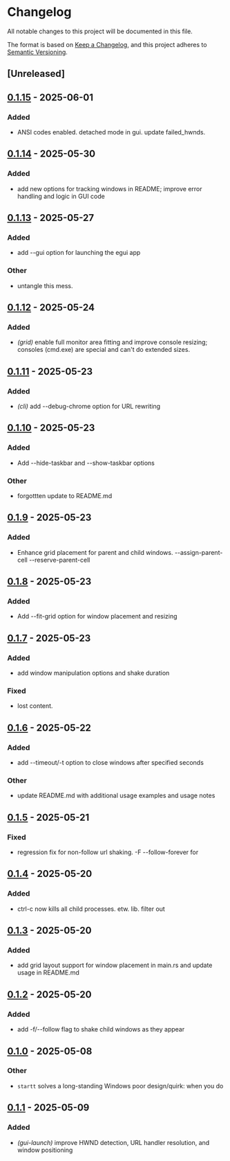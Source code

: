 # Changelog

All notable changes to this project will be documented in this file.

The format is based on [Keep a Changelog](https://keepachangelog.com/en/1.0.0/),
and this project adheres to [Semantic Versioning](https://semver.org/spec/v2.0.0.html).

## [Unreleased]

## [0.1.15](https://github.com/davehorner/startt/compare/v0.1.14...v0.1.15) - 2025-06-01

### Added

- ANSI codes enabled. detached mode in gui. update failed_hwnds.

## [0.1.14](https://github.com/davehorner/startt/compare/v0.1.13...v0.1.14) - 2025-05-30

### Added

- add new options for tracking windows in README; improve error handling and logic in GUI code

## [0.1.13](https://github.com/davehorner/startt/compare/v0.1.12...v0.1.13) - 2025-05-27

### Added

- add --gui option for launching the egui app

### Other

- untangle this mess.

## [0.1.12](https://github.com/davehorner/startt/compare/v0.1.11...v0.1.12) - 2025-05-24

### Added

- *(grid)* enable full monitor area fitting and improve console resizing; consoles (cmd.exe) are special and can't do extended sizes.

## [0.1.11](https://github.com/davehorner/startt/compare/v0.1.10...v0.1.11) - 2025-05-23

### Added

- *(cli)* add --debug-chrome option for URL rewriting

## [0.1.10](https://github.com/davehorner/startt/compare/v0.1.9...v0.1.10) - 2025-05-23

### Added

- Add --hide-taskbar and --show-taskbar options

### Other

- forgottten update to README.md

## [0.1.9](https://github.com/davehorner/startt/compare/v0.1.8...v0.1.9) - 2025-05-23

### Added

- Enhance grid placement for parent and child windows. --assign-parent-cell --reserve-parent-cell

## [0.1.8](https://github.com/davehorner/startt/compare/v0.1.7...v0.1.8) - 2025-05-23

### Added

- Add --fit-grid option for window placement and resizing

## [0.1.7](https://github.com/davehorner/startt/compare/v0.1.6...v0.1.7) - 2025-05-23

### Added

- add window manipulation options and shake duration

### Fixed

- lost content.

## [0.1.6](https://github.com/davehorner/startt/compare/v0.1.5...v0.1.6) - 2025-05-22

### Added

- add --timeout/-t option to close windows after specified seconds

### Other

- update README.md with additional usage examples and usage notes

## [0.1.5](https://github.com/davehorner/startt/compare/v0.1.4...v0.1.5) - 2025-05-21

### Fixed

- regression fix for non-follow url shaking.  -F --follow-forever for

## [0.1.4](https://github.com/davehorner/startt/compare/v0.1.3...v0.1.4) - 2025-05-20

### Added

- ctrl-c now kills all child processes. etw.  lib. filter out

## [0.1.3](https://github.com/davehorner/startt/compare/v0.1.2...v0.1.3) - 2025-05-20

### Added

- add grid layout support for window placement in main.rs and update usage in README.md

## [0.1.2](https://github.com/davehorner/startt/compare/v0.1.1...v0.1.2) - 2025-05-20

### Added

- add -f/--follow flag to shake child windows as they appear

## [0.1.0](https://github.com/davehorner/startt/releases/tag/v0.1.0) - 2025-05-08

### Other

- `startt` solves a long-standing Windows poor design/quirk: when you do
## [0.1.1](https://github.com/davehorner/startt/compare/v0.1.0...v0.1.1) - 2025-05-09

### Added

- *(gui-launch)* improve HWND detection, URL handler resolution, and window positioning
